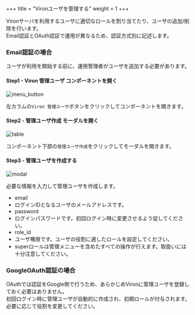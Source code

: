 +++
title = "Vironユーザを管理する"
weight = 1
+++

Vironサーバを利用するユーザに適切なロールを割り当てたり、ユーザの追加/削除を行います。  
Email認証とOAuth認証で運用が異なるため、認証方式別に記述します。

### Email認証の場合

ユーザが利用を開始する前に、運用管理者がユーザを追加する必要があります。  

#### Step1 - Viron 管理ユーザ コンポーネントを開く

![menu_button](menu_button.png)

左カラムの`Viron 管理ユーザ`ボタンをクリックしてコンポーネントを開きます。

#### Step2 - 管理ユーザ作成 モーダルを開く

![table](table.png)

コンポーネント下部の`管理ユーザ作成`をクリックしてモーダルを開きます。

#### Step3 - 管理ユーザを作成する

![modal](modal.png)

必要な情報を入力して管理ユーザを作成します。

- email
 - ログインIDとなるユーザのメールアドレスです。
- password
 - ログインパスワードです。初回ログイン時に変更させるよう促してください。
- role_id
 - ユーザ権限です。ユーザの役割に適したロールを設定してください。
 - superロールは管理メニューを含めたすべての操作が行えます。取扱いには十分注意してください。

### GoogleOAuth認証の場合

OAuthでは認証をGoogle側で行うため、あらかじめVironに管理ユーザを登録しておく必要はありません。  
初回ログイン時に管理ユーザが自動的に作成され、初期ロールが付与されます。  
必要に応じて役割を変更してください。  

